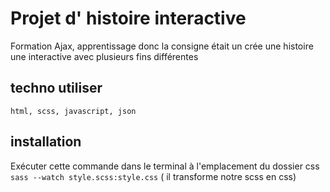 # Projet d' histoire interactive
Formation Ajax, apprentissage donc la consigne était un crée une histoire une interactive avec plusieurs fins différentes
## techno utiliser
`html, scss, javascript, json`

## installation
Exécuter cette commande dans le terminal à l'emplacement du dossier css ` sass --watch style.scss:style.css` ( il transforme notre scss en css)
